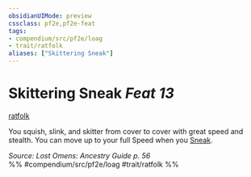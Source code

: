```yaml
---
obsidianUIMode: preview
cssclass: pf2e,pf2e-feat
tags:
- compendium/src/pf2e/loag
- trait/ratfolk
aliases: ["Skittering Sneak"]
---
```

# Skittering Sneak  *Feat 13*  
[ratfolk](/rules/traits/ratfolk-b1.md)  


You squish, slink, and skitter from cover to cover with great speed and stealth. You can move up to your full Speed when you [Sneak](/rules/actions/sneak.md).

*Source: Lost Omens: Ancestry Guide p. 56*  
%% #compendium/src/pf2e/loag #trait/ratfolk %%